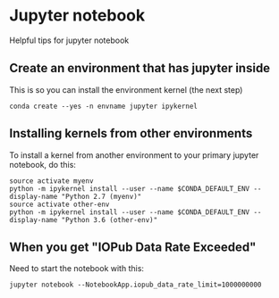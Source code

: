 # Jupyter notebook

Helpful tips for jupyter notebook

## Create an environment that has jupyter inside

This is so you can install the environment kernel (the next step)

```
conda create --yes -n envname jupyter ipykernel
```

## Installing kernels from other environments

To install a kernel from another environment to your primary jupyter notebook, do this:

```
source activate myenv
python -m ipykernel install --user --name $CONDA_DEFAULT_ENV --display-name "Python 2.7 (myenv)"
source activate other-env
python -m ipykernel install --user --name $CONDA_DEFAULT_ENV --display-name "Python 3.6 (other-env)"
```


## When you get "IOPub Data Rate Exceeded"

Need to start the notebook with this:

```
jupyter notebook --NotebookApp.iopub_data_rate_limit=1000000000
```
